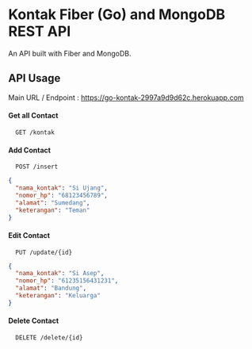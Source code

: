 
# Kontak Fiber (Go) and MongoDB REST API

An API built with Fiber and MongoDB.


## API Usage
Main URL / Endpoint :
https://go-kontak-2997a9d9d62c.herokuapp.com

#### Get all Contact

```http
  GET /kontak
```

#### Add Contact

```http
  POST /insert
```


```json
{
  "nama_kontak": "Si Ujang",
  "nomor_hp": "68123456789",
  "alamat": "Sumedang",
  "keterangan": "Teman"
}

```

#### Edit Contact

```http
  PUT /update/{id}
```


```json
{
  "nama_kontak": "Si Asep",
  "nomor_hp": "61235156431231",
  "alamat": "Bandung",
  "keterangan": "Keluarga"
}

```


#### Delete Contact

```http
  DELETE /delete/{id}
```
